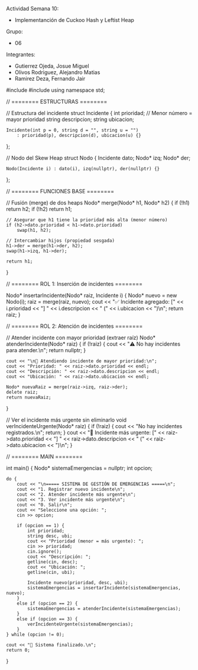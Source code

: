 Actividad Semana 10:
 - Implementanción de Cuckoo Hash y Leftist Heap

Grupo:
 - 06

Integrantes:
 - Gutierrez Ojeda, Josue Miguel
 - Olivos Rodriguez, Alejandro Matias
 - Ramirez Deza, Fernando Jair


#include <iostream>
#include <string>
using namespace std;

// ======== ESTRUCTURAS ========

// Estructura del incidente
struct Incidente {
    int prioridad;       // Menor número = mayor prioridad
    string descripcion;
    string ubicacion;

    Incidente(int p = 0, string d = "", string u = "")
        : prioridad(p), descripcion(d), ubicacion(u) {}
};

// Nodo del Skew Heap
struct Nodo {
    Incidente dato;
    Nodo* izq;
    Nodo* der;

    Nodo(Incidente i) : dato(i), izq(nullptr), der(nullptr) {}
};

// ======== FUNCIONES BASE ========

// Fusión (merge) de dos heaps
Nodo* merge(Nodo* h1, Nodo* h2) {
    if (!h1) return h2;
    if (!h2) return h1;

    // Asegurar que h1 tiene la prioridad más alta (menor número)
    if (h2->dato.prioridad < h1->dato.prioridad)
        swap(h1, h2);

    // Intercambiar hijos (propiedad sesgada)
    h1->der = merge(h1->der, h2);
    swap(h1->izq, h1->der);

    return h1;
}

// ======== ROL 1: Inserción de incidentes ========

Nodo* insertarIncidente(Nodo* raiz, Incidente i) {
    Nodo* nuevo = new Nodo(i);
    raiz = merge(raiz, nuevo);
    cout << "✅ Incidente agregado: [" << i.prioridad << "] "
         << i.descripcion << " (" << i.ubicacion << ")\n";
    return raiz;
}

// ======== ROL 2: Atención de incidentes ========

// Atender incidente con mayor prioridad (extraer raíz)
Nodo* atenderIncidente(Nodo* raiz) {
    if (!raiz) {
        cout << "⚠️ No hay incidentes para atender.\n";
        return nullptr;
    }

    cout << "\n🚨 Atendiendo incidente de mayor prioridad:\n";
    cout << "Prioridad: " << raiz->dato.prioridad << endl;
    cout << "Descripción: " << raiz->dato.descripcion << endl;
    cout << "Ubicación: " << raiz->dato.ubicacion << endl;

    Nodo* nuevaRaiz = merge(raiz->izq, raiz->der);
    delete raiz;
    return nuevaRaiz;
}

// Ver el incidente más urgente sin eliminarlo
void verIncidenteUrgente(Nodo* raiz) {
    if (!raiz) {
        cout << "No hay incidentes registrados.\n";
        return;
    }
    cout << "🔎 Incidente más urgente: [" << raiz->dato.prioridad << "] "
         << raiz->dato.descripcion << " (" << raiz->dato.ubicacion << ")\n";
}

// ======== MAIN ========

int main() {
    Nodo* sistemaEmergencias = nullptr;
    int opcion;

    do {
        cout << "\n===== SISTEMA DE GESTIÓN DE EMERGENCIAS =====\n";
        cout << "1. Registrar nuevo incidente\n";
        cout << "2. Atender incidente más urgente\n";
        cout << "3. Ver incidente más urgente\n";
        cout << "0. Salir\n";
        cout << "Seleccione una opción: ";
        cin >> opcion;

        if (opcion == 1) {
            int prioridad;
            string desc, ubi;
            cout << "Prioridad (menor = más urgente): ";
            cin >> prioridad;
            cin.ignore();
            cout << "Descripción: ";
            getline(cin, desc);
            cout << "Ubicación: ";
            getline(cin, ubi);

            Incidente nuevo(prioridad, desc, ubi);
            sistemaEmergencias = insertarIncidente(sistemaEmergencias, nuevo);
        }
        else if (opcion == 2) {
            sistemaEmergencias = atenderIncidente(sistemaEmergencias);
        }
        else if (opcion == 3) {
            verIncidenteUrgente(sistemaEmergencias);
        }
    } while (opcion != 0);

    cout << "👋 Sistema finalizado.\n";
    return 0;
}
